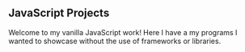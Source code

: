 <h2>
JavaScript Projects
</h2>

<p>
Welcome to my vanilla JavaScript work! Here I have a my programs I wanted to showcase without the use of
frameworks or libraries. 
</p>
